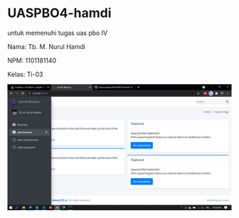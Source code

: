 # UASPBO4-hamdi

untuk memenuhi tugas uas pbo IV

Nama: Tb. M. Nurul Hamdi

NPM: 1101181140

Kelas: Ti-03

<p align="center">
<img src="halamanawal.png"></a>
</p>
